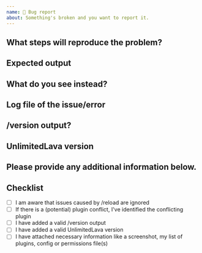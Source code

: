 ```yaml
---
name: 🐛 Bug report
about: Something's broken and you want to report it.
---
```


## What steps will reproduce the problem?

## Expected output

## What do you see instead?

## Log file of the issue/error

## /version output?

<!-- Please note that _WITHOUT_ the specific version output your issue _WILL BE IGNORED_ -->
<!-- A /version output looks like this: This server is running CraftBukkit version git-Spigot-06f33d0-86fdf92 (MC: 1.12.2) (Implementing API version 1.12.2-R0.1-SNAPSHOT) -->

<!-- Adding e.g. only 1.12.2 will lead _IGNORED ISSUES_ -->

## UnlimitedLava version

<!-- _LATEST_ is _NOT_ a valid version -->

## Please provide any additional information below.

## Checklist

<!-- Please check the items below with x and replace the space. [x] NOT [x ] or [+] -->
- [ ] I am aware that issues caused by /reload are ignored
- [ ] If there is a (potential) plugin conflict, I've identified the conflicting plugin
- [ ] I have added a valid /version output
- [ ] I have added a valid UnlimitedLava version
- [ ] I have attached necessary information like a screenshot, my list of plugins, config or permissions file(s)
